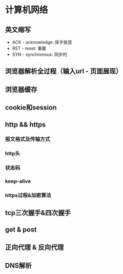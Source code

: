 # 计算机网络

## 英文缩写

* ACK - acknowledge: 挥手致意
* RST - reset: 重置
* SYN - synchronous: 同步的

## 浏览器解析全过程（输入url - 页面展现）

## 浏览器缓存

## cookie和session

## http && https

### 报文格式及传输方式

### http头

### 状态码

### keep-alive

### https过程&加密算法

## tcp三次握手&四次握手

## get & post

## 正向代理 & 反向代理

## DNS解析

